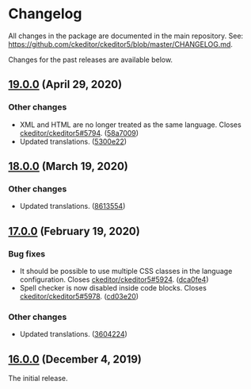 Changelog
=========

All changes in the package are documented in the main repository. See: https://github.com/ckeditor/ckeditor5/blob/master/CHANGELOG.md.

Changes for the past releases are available below.

## [19.0.0](https://github.com/ckeditor/ckeditor5-code-block/compare/v18.0.0...v19.0.0) (April 29, 2020)

### Other changes

* XML and HTML are no longer treated as the same language. Closes [ckeditor/ckeditor5#5794](https://github.com/ckeditor/ckeditor5/issues/5794). ([58a7009](https://github.com/ckeditor/ckeditor5-code-block/commit/58a7009))
* Updated translations. ([5300e22](https://github.com/ckeditor/ckeditor5-code-block/commit/5300e22))


## [18.0.0](https://github.com/ckeditor/ckeditor5-code-block/compare/v17.0.0...v18.0.0) (March 19, 2020)

### Other changes

* Updated translations. ([8613554](https://github.com/ckeditor/ckeditor5-code-block/commit/8613554))


## [17.0.0](https://github.com/ckeditor/ckeditor5-code-block/compare/v16.0.0...v17.0.0) (February 19, 2020)

### Bug fixes

* It should be possible to use multiple CSS classes in the language configuration. Closes [ckeditor/ckeditor5#5924](https://github.com/ckeditor/ckeditor5/issues/5924). ([dca0fe4](https://github.com/ckeditor/ckeditor5-code-block/commit/dca0fe4))
* Spell checker is now disabled inside code blocks. Closes [ckeditor/ckeditor5#5978](https://github.com/ckeditor/ckeditor5/issues/5978). ([cd03e20](https://github.com/ckeditor/ckeditor5-code-block/commit/cd03e20))

### Other changes

* Updated translations. ([3604224](https://github.com/ckeditor/ckeditor5-code-block/commit/3604224))


## [16.0.0](https://github.com/ckeditor/ckeditor5-code-block/tree/v16.0.0) (December 4, 2019)

The initial release.
